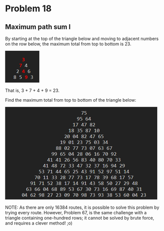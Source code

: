 # Problem 18
## Maximum path sum I

By starting at the top of the triangle below and moving to adjacent numbers on the row below, the maximum total from top to bottom is 23.

![img.png](img.png)


That is, 3 + 7 + 4 + 9 = 23.

Find the maximum total from top to bottom of the triangle below:

![img_1.png](img_1.png)

NOTE: As there are only 16384 routes, it is possible to solve this problem by trying every route. However, Problem 67, is the same challenge with a triangle containing one-hundred rows; it cannot be solved by brute force, and requires a clever method! ;o)